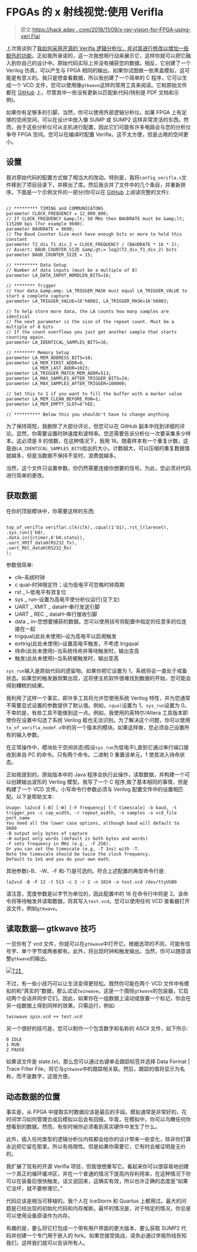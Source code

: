 # FPGAs 的 x 射线视觉:使用 Verifla

> 原文:[https://hack aday . com/2018/11/09/x-ray-vision-for-FPGA-using-veri Fla/](https://hackaday.com/2018/11/09/x-ray-vision-for-fpgas-using-verifla/)

上次我谈到了[我如何采用开源的 Verifla 逻辑分析仪，并对其进行修改以增加一些额外的功能](https://hackaday.com/2018/10/12/logic-analyzers-for-fpgas-a-verilog-odyssey/)。正如我所承诺的，这一次我想用行动来展示它，这样你就可以把它融入到你自己的设计中。原始代码实际上并没有捕获您的数据。相反，它创建了一个 Verilog 仿真，可以产生与 FPGA 相同的输出。如果你试图做一些黑盒模拟，这可能是有意义的。我只是想查看数据，所以我创建了一个简单的 C 程序，它可以生成一个 VCD 文件，您可以使用像`gtkwave`这样的常用工具来阅读。它和原始文件都在 [GitHub](https://github.com/wd5gnr/verifla) 上，尽管其中一些没有更新以匹配新代码(特别是 PDF 文档和示例)。

如果你有足够多的引脚，当然，你可以使用外部逻辑分析仪。如果 FPGA 上有足够的空闲空间，可以在设计中放入像 SUMP 或 SUMP2 这样非常灵活的东西。然而，由于这些分析仪可从主机进行配置，因此它们可能有许多电路会与您的分析仪争夺 FPGA 空间。您可以在编译时配置 Verifla，这不太方便，但是占用的空间更小。

## 设置

我对原始代码的配置方式做了相当大的改动。特别是，我将`config_verifla.v`文件移到了项目目录下，并移出了库。然后我合并了文件中的几个条目，并重新排序。下面是一个示例文件的一部分(你可以在 [GitHub](https://github.com/wd5gnr/verifla/blob/master/verilog/verifla/config_verifla.v.template) 上阅读完整的文件):

```

// ********* TIMING and COMMUNICATONS
parameter CLOCK_FREQUENCY = 12_000_000;
// If CLOCK_FREQUENCY &amp;lt; 50 MHz then BAUDRATE must be &amp;lt; 115200 bps (for example 9600).
parameter BAUDRATE = 9600;
// The Baud Counter Size must have enough bits or more to hold this constant
parameter T2_div_T1_div_2 = CLOCK_FREQUENCY / (BAUDRATE * 16 * 2);
// Assert: BAUD_COUNTER_SIZE &amp;gt;= log2(T2_div_T1_div_2) bits
parameter BAUD_COUNTER_SIZE = 15;

// ********* Data Setup
// Number of data inputs (must be a multiple of 8)
parameter LA_DATA_INPUT_WORDLEN_BITS=16;

// ******** Trigger
// Your data &amp;amp; LA_TRIGGER_MASK must equal LA_TRIGGER_VALUE to start a complete capture
parameter LA_TRIGGER_VALUE=16'h0002, LA_TRIGGER_MASK=16'h0003;

// To help store more data, the LA counts how many samples are identical
// The next parameter is the size of the repeat count. Must be a multiple of 8 bits
// If the count overflows you just get another sample that starts counting again.
parameter LA_IDENTICAL_SAMPLES_BITS=16;

// ******** Memory Setup
parameter LA_MEM_ADDRESS_BITS=10; 
parameter LA_MEM_FIRST_ADDR=0,
          LA_MEM_LAST_ADDR=1023;
parameter LA_TRIGGER_MATCH_MEM_ADDR=513;
parameter LA_MAX_SAMPLES_AFTER_TRIGGER_BITS=24; 
parameter LA_MAX_SAMPLES_AFTER_TRIGGER=100000;

// Set this to 1 if you want to fill the buffer with a marker value
parameter LA_MEM_CLEAN_BEFORE_RUN=1;
parameter LA_MEM_EMPTY_SLOT=8'hEE;

// ********** Below this you shouldn't have to change anything

```

为了保持简短，我删除了大部分评论，但您可以在 GitHub 副本中找到详细的评论。显然，你需要设置时钟速度和波特率。您还需要告诉分析仪一次要采集多少样本。这必须是 8 的倍数，在这种情况下，我用 16。随着样本有一个重复计数，这是由`LA_IDENTICAL_SAMPLES_BITS`给出的大小。计数越大，可以压缩的重复数据值就越多，但是当数据不保持不变时，浪费就越多。

当然，这个文件只设置参数。你仍然需要连接你想要的信号。为此，您必须对代码进行简单的更改。

## 获取数据

在你的顶层模块中，你需要这样的东西:

```

top_of_verifla verifla(.clk(clk),.cqual(1'b1),.rst_l(lareset), .sys_run(1'b0),
.data_in({ctimer,6'b0,state}),
.uart_XMIT_dataH(RS232_Tx),
.uart_REC_dataH(RS232_Rx)
);

```

参数很简单:

*   clk–系统时钟
*   c qual–时钟限定符；设为低电平可忽略时钟周期
*   rst _ l–低电平有效复位
*   sys _ run–设置为高电平使分析仪运行(见下文)
*   UART _ XMIT _ dataH–串行发送引脚
*   UART _ REC _ dataH–串行接收引脚
*   data _ in–您想要捕获的数据。您可以使用括号将配置中指定的任意多的位连接在一起
*   trigqual(此处未使用)–设为高电平以启用触发
*   exttrig(此处未使用)–设置高电平触发，不考虑 trigqual
*   待命(此处未使用)–当系统待命并等待触发时，输出变高
*   触发(此处未使用)–当系统被触发时，输出变高

`sys_run`输入是原始代码的遗留物。如果你把它设置为 1，系统将会一直处于戒备状态。如果您的触发器频繁出现，这将使主机软件很难找到数据的开始，您可能会得到糟糕的结果。

我利用了这样一个事实，即许多工具将允许您使用系统 Verilog 特性，并为您通常不需要显式设置的参数提供了默认值。例如，`cqual`设置为 1，`sys_run`设置为 0。不幸的是，有些工具不能做到这一点。例如，我使用的英特尔/Altera 工具版本即使你在设置中勾选了系统 Verilog 框也无法识别。为了解决这个问题，你可以使用`to_of_verifla_nodef.v`中的另一个版本的模块。如果这样做，您必须自己设置所有的输入参数。

在正常操作中，模块处于空闲状态(假设`sys_run`为低电平),直到它通过串行端口接收到来自 PC 的命令。只有两个命令。二进制 0 重置该单元，1 使其进入待命状态。

正如我提到的，原始版本中的 Java 程序会执行此操作，读取数据，并构建一个可以创建输出波形的 Verilog 模型。我写了一个 C 程序,做了基本相同的事情，但是构建了一个 VCD 文件。小写命令行参数必须与 Verilog 配置文件中的设置相匹配。以下是帮助文本:

```
Usage: la2vcd [-B] [-W] [-F frequency] [-T timescale] -b baud, -t trigger_pos -c cap_width, -r repeat_width, -n samples -o vcd_file port_name
You need all the lower case options, although baud will default to 9600
-B output only bytes of capture
-W output only words (default is both bytes and words)
-F sets frequency in MHz (e.g., -F 250).
Or you can set the timescale (e.g, -T 1ns) with -T. 
Note the timescale should be twice the clock frequency. 
Default to 1nS and you do your own math.
```

其他参数(-B、-W、-F 和-T)是可选的。符合上述配置的典型命令行是:

```
la2vcd -B -F 12 -t 513 -c 2 -r 2 -n 1024 -o test.vcd /dev/ttyUSB0
```

请注意，宽度参数是以字节为单位的，因此配置中的 16 在命令行中将是 2。该命令将等待触发并读取数据，将其写入`test.vcd`。您可以使用任何 VCD 查看器打开该文件，例如`gtkwave`。

## 读取数据— gtkwave 技巧

一旦你有了 vcd 文件，你就可以在`gtkwave`中打开它。根据选项的不同，可能有信号字、单个字节或两者都有。此外，将出现时钟和触发输出。当然，你可以随意调整`gtkwave`的输出。

[![](../Images/2fb29260cdfe63719bbe9cccea1c8c94.png)T2】](https://hackaday.com/wp-content/uploads/2018/10/gtkwave.png)

不过，有一些小技巧可以让生活变得更轻松。既然你可能在两个 VCD 文件中有模拟的和“真实的”数据，那么试试`twinwave`。这是一个围绕`gtkwave`的包装器，它启动两个会话并同步它们。因此，如果你在一组数据上滚动或放置一个标记，你会在另一组数据上得到同样的效果。只需运行，例如:

```
twinwave spin.vcd ++ test.vcd
```

另一个很好的技巧是，您可以制作一个包含数字和名称的 ASCII 文件，如下所示:

```
0 IDLE
1 RUN
2 PAUSE
```

如果该文件是 state.txt，那么您可以通过右键单击跟踪标签并选择 Data Format | Trace Filter File，将它与`gtkwave`中的跟踪相关联。然后，跟踪的值将显示为名称，而不是数字，这很方便。

## 动态数据的位置

事实是，从 FPGA 中提取实时数据应该是最后的手段。模拟通常是非常好的，花时间学习如何管理合成后模拟以后会有回报。毕竟，在模拟中，你可以鸟瞰任何你想看到的数据。然而，有些时候你必须看到真实硬件中发生了什么。

此外，插入任何类型的逻辑分析仪内核都会给你的设计带来一些变化，除非你打算永远把它留在那里。所以有局限性。但是如果你需要它，它有时会被证明是无价的。

我扩展了现有的开源 Verifla 项目，但我很想重写它。看起来你可以很容易地创建一个真正的循环缓冲区，并在一个普通的情况下提高内存利用率，在这种情况下你可以在装备后很快触发。话又说回来，这确实有效，所以也许正确的态度是“如果它没坏，就不要修理它。”

代码应该是相当可移植的。我个人在 IceStorm 和 Quartus 上都用过。最大的问题是已经出现的初始化代码和内存推断。最坏的情况是，对于特定的情况，你总是可以使用设备原语作为内存。

有趣的是，要么将它打包成一个带有用户界面的更大版本，要么获取 SUMP2 代码并创建一个专门用于嵌入的 fork。如果您接受挑战，请务必通过举报热线告知我们，这样我们就可以告诉所有人。